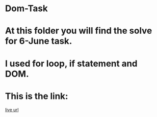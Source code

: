# Dom-Task
# At this folder you will find the solve for 6-June task.
# I used for loop, if statement and DOM.
# This is the link:
[live url](https://rafahmahmoud.github.io/Dom-Task/)